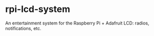 rpi-lcd-system
==============

An entertainment system for the Raspberry Pi + Adafruit LCD: radios, notifications, etc.
